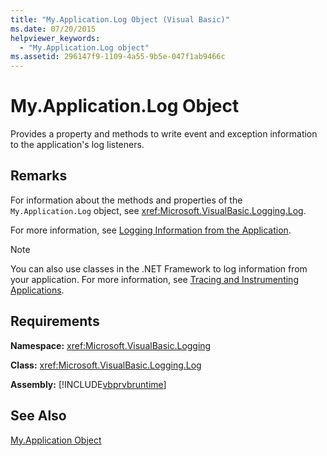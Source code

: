 ```yaml
---
title: "My.Application.Log Object (Visual Basic)"
ms.date: 07/20/2015
helpviewer_keywords: 
  - "My.Application.Log object"
ms.assetid: 296147f9-1109-4a55-9b5e-047f1ab9466c
---
```

# My.Application.Log Object
Provides a property and methods to write event and exception information to the application's log listeners.  
  
## Remarks  
 For information about the methods and properties of the `My.Application.Log` object, see <xref:Microsoft.VisualBasic.Logging.Log>.  
  
 For more information, see [Logging Information from the Application](../../../visual-basic/developing-apps/programming/log-info/index.md).  
  
> [!NOTE]
>  You can also use classes in the .NET Framework to log information from your application. For more information, see [Tracing and Instrumenting Applications](../../../framework/debug-trace-profile/tracing-and-instrumenting-applications.md).  
  
## Requirements  
 **Namespace:** <xref:Microsoft.VisualBasic.Logging>  
  
 **Class:** <xref:Microsoft.VisualBasic.Logging.Log>  
  
 **Assembly:** [!INCLUDE[vbprvbruntime](~/includes/vbprvbruntime-md.md)]  
  
## See Also  
 [My.Application Object](../../../visual-basic/language-reference/objects/my-application-object.md)

